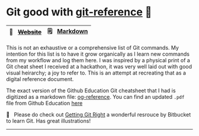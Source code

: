 # Git good with [git-reference](reference.md) 🦾
🔗  &nbsp; ~~[Website](url)~~ | 🗒️  &nbsp; [Markdown](og-reference.md)
---|---

This is not an exhaustive or a comprehensive list of Git commands. My intention for this list is to have it grow organically as I learn new commands from my workflow and log them here. I was inspired by a physical print of a Git cheat sheet I received at a hackathon, it was very well laid out with good visual heirarchy; a joy to refer to. This is an attempt at recreating that as a digital reference document.

The exact version of the Github Education Git cheatsheet that I had is digitized as a markdown file: [og-reference](og-reference.md). You can find an updated `.pdf` file from Github Education [here](https://education.github.com/git-cheat-sheet-education.pdf)

🔎 &nbsp; Please do check out [Getting Git Right](https://www.atlassian.com/git) a wonderful resrouce by Bitbucket to learn Git. Has great illustrations!

---
